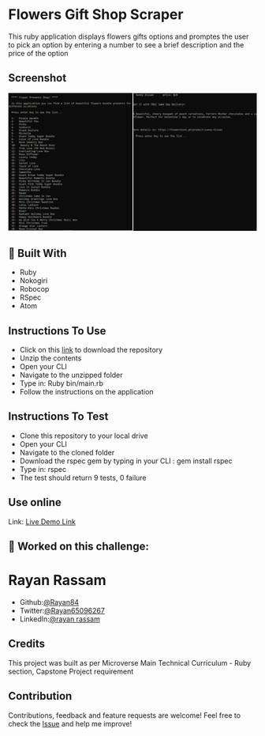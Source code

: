 # Flowers Gift Shop Scraper
 This ruby application displays flowers gifts options and promptes the user to pick an option by entering a number to see a brief description and the price of the option

## Screenshot
![screenshot](screenshot.png)

## :hammer: Built With
* Ruby
* Nokogiri
* Robocop
* RSpec
* Atom

## Instructions To Use
* Click on this [link](https://github.com/Rayan84/flowers-scraper/archive/feature-branch.zip) to download the repository
* Unzip the contents
* Open your CLI
* Navigate to the unzipped folder
* Type in: Ruby bin/main.rb
* Follow the instructions on the application

## Instructions To Test
* Clone this repository to your local drive
* Open your CLI
* Navigate to the cloned folder
* Download the rspec gem by typing in your CLI : gem install rspec
* Type in: rspec
* The test should return 9 tests, 0 failure

## Use online
Link: [Live Demo Link](https://repl.it/@Rayan84/flowers-scraper#README.md)
##  :bust_in_silhouette: Worked on this challenge:
# Rayan Rassam
* Github:[@Rayan84](https://github.com/Rayan84)
* Twitter:[@Rayan65096267](https://twitter.com/Rayan65096267)
* LinkedIn:[@rayan rassam](https://www.linkedin.com/in/rayan-rassam-18a0a426/)

## Credits
This project was built as per Microverse Main Technical Curriculum - Ruby section, Capstone Project requirement

## Contribution
Contributions, feedback and feature requests are welcome!
Feel free to check the [Issue](https://github.com/Rayan84/job-scraper/issues) and help me improve!
